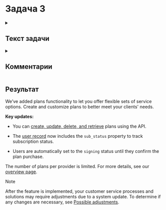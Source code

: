 # Задача 3

<details>

<summary>

## Текст задачи

</summary>

Проверить текст на предмет наличия грамматических, стилистических и фактических ошибок, а также ошибок оформления.

**Ожидаемый результат:** исправленный или полностью переписанный текст.

**Текст:**

_Plans provide product clients with a variety of service options defined within a preconfigured score._
 

_Please note that shortly after the feature implementation, your customer service flow and solutions may undergo some alignment due to an extensive system update. To be more precise, a user record is now supplemented by additional properties, which are described in the latest version of our API reference. For example, the users can be transferred to the 'idle' state before they confirm purchasing a plan._

_The capacity of plans per provider is unlimited, so feel free to create as many of them as necessary and customize them to up to a desirable extent. Despite that, plans - merely surface well-known user attributes complying completely with the corresponding state flaw._

</details>

<details>

<summary>

## Комментарии

</summary>

В первую очередь требовалось определить аудиторию и цели текста. Можно предположить, что это анонс новой функциональности/release notes для сотрудников компаний-партнеров. Цель текста — уведомить, упомянуть о плюсах, кратко ознакомить и дать ссылки на дополнительные, более подробные материалы.

К дополнительным материалам я отнесла: 

- отдельную overview статью про работу с планами, информацией об ограничениях, полезными кейсами, etc.

- релевантные страницы API-документации.

\+ Некоторые замеченные ошибки:

1. >  within a preconfigured score 

   Вероятно, здесь опечатка и по смыслу должно быть scope. Но кажется, что и понятие preconfigured scope звучит расплывчато. Если здесь идет речь о том, что планы для клиентов преднастраиваются партнером, то можно упомянуть это более явно. 

2. > Please note that shortly after the feature implementation, your customer service flow and solutions may undergo some alignment due to an extensive system update. To be more precise, ...

   Есть вопросы по смыслу: что имеется в виду под "may undergo some alignment", в чем конкретно это будет проявляться.

      - Если речь идет только о том, что добавятся новые поля и новый статус у клиента, то стоит убрать расплывчатую фразу и явно перечислить изменения.

      - Если же мы хотим акцентировать, что эти изменения могут повлечь какие-то действия со стороны партнера и нужно более обстоятельно об этом рассказать, то нужно написать об этом более однозначно. Для такого случая я предложила текст в виде примечания в конце.

3. > the users can be transferred to the 'idle' state before they confirm purchasing a plan.

   Есть противоречие с [Задачей 2](task-2.md), где говорилось про статус 'signing', а не 'idle'.

4. > The capacity of plans per provider is unlimited

   Также есть противоречие с Задачей 2, где упоминалось ограниченное количество планов для провайдера. В этой задаче я кратко упомянула о наличии ограничения и дала отсылку к overview-статье.

5. > Despite that, plans - merely surface well-known user attributes complying completely with the corresponding state flaw.

   Здесь опечатка в слове flaw. Я бы также уточнила технические детали, которые лежат под этой фразой, — чтобы переписать ее, убрать неопределенность.

</details>

## Результат

We’ve added plans functionality to let you offer flexible sets of service options. Create and customize plans to better meet your clients' needs.

**Key updates:**

- You can [create, update, delete, and retrieve](...) plans using the API.

- The [user record](...) now includes the `sub_status` property to track subscription status. 

- Users are automatically set to the `signing` status until they confirm the plan purchase.

The number of plans per provider is limited. For more details, see our [overview page](...).

> [!NOTE]
>  After the feature is implemented, your customer service processes and solutions may require adjustments due to a system update. To determine if any changes are necessary, see [Possible adjustments](...).
